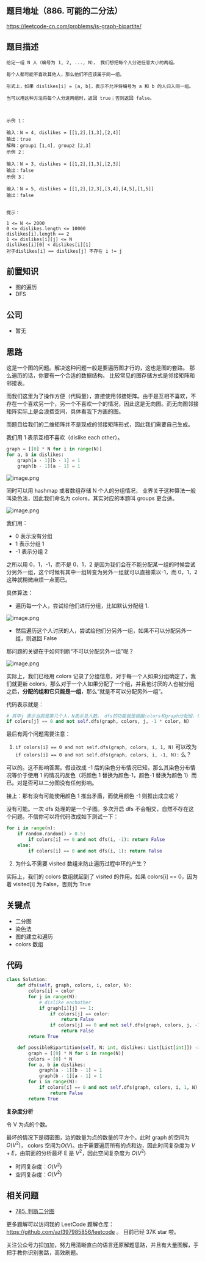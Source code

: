 ## 题目地址（886. 可能的二分法）

https://leetcode-cn.com/problems/is-graph-bipartite/

## 题目描述

```
给定一组 N 人（编号为 1, 2, ..., N）， 我们想把每个人分进任意大小的两组。

每个人都可能不喜欢其他人，那么他们不应该属于同一组。

形式上，如果 dislikes[i] = [a, b]，表示不允许将编号为 a 和 b 的人归入同一组。

当可以用这种方法将每个人分进两组时，返回 true；否则返回 false。

 

示例 1：

输入：N = 4, dislikes = [[1,2],[1,3],[2,4]]
输出：true
解释：group1 [1,4], group2 [2,3]
示例 2：

输入：N = 3, dislikes = [[1,2],[1,3],[2,3]]
输出：false
示例 3：

输入：N = 5, dislikes = [[1,2],[2,3],[3,4],[4,5],[1,5]]
输出：false
 

提示：

1 <= N <= 2000
0 <= dislikes.length <= 10000
dislikes[i].length == 2
1 <= dislikes[i][j] <= N
dislikes[i][0] < dislikes[i][1]
对于dislikes[i] == dislikes[j] 不存在 i != j

```

## 前置知识

- 图的遍历
- DFS

## 公司

- 暂无

## 思路

这是一个图的问题。解决这种问题一般是要遍历图才行的，这也是图的套路。 那么遍历的话，你要有一个合适的数据结构。 比较常见的图存储方式是邻接矩阵和邻接表。

而我们这里为了操作方便（代码量），直接使用邻接矩阵。由于是互相不喜欢，不存在一个喜欢另一个，另一个不喜欢一个的情况，因此这是无向图。而无向图邻接矩阵实际上是会浪费空间，具体看我下方画的图。

而题目给我们的二维矩阵并不是现成的邻接矩阵形式，因此我们需要自己生成。

我们用 1 表示互相不喜欢（dislike each other）。

```py
graph = [[0] * N for i in range(N)]
for a, b in dislikes:
    graph[a - 1][b - 1] = 1
    graph[b - 1][a - 1] = 1
```

![image.png](https://tva1.sinaimg.cn/large/007S8ZIlly1ghlu5nd1cij30eo0d2tcg.jpg)

同时可以用 hashmap 或者数组存储 N 个人的分组情况， 业界关于这种算法一般叫染色法，因此我们命名为 colors，其实对应的本题叫 groups 更合适。

![image.png](https://tva1.sinaimg.cn/large/007S8ZIlly1ghlu5rtfpcj308s032wf6.jpg)

我们用：

- 0 表示没有分组
- 1 表示分组 1
- -1 表示分组 2

之所以用 0，1，-1，而不是 0，1，2 是因为我们会在不能分配某一组的时候尝试分另外一组，这个时候有其中一组转变为另外一组就可以直接乘以-1，而 0，1，2 这种就稍微麻烦一点而已。

具体算法：

- 遍历每一个人，尝试给他们进行分组，比如默认分配组 1.

![image.png](https://tva1.sinaimg.cn/large/007S8ZIlly1ghlu6151fkj30bj05m3zb.jpg)

- 然后遍历这个人讨厌的人，尝试给他们分另外一组，如果不可以分配另外一组，则返回 False

那问题的关键在于如何判断“不可以分配另外一组”呢？

![image.png](https://tva1.sinaimg.cn/large/007S8ZIlly1ghlu64l20mj313h0kd77i.jpg)

实际上，我们已经用 colors 记录了分组信息，对于每一个人如果分组确定了，我们就更新 colors，那么对于一个人如果分配了一个组，并且他讨厌的人也被分组之后，**分配的组和它只能是一组**，那么“就是不可以分配另外一组”。

代码表示就是：

```py
# 其中j 表示当前是第几个人，N表示总人数。 dfs的功能就是根据colors和graph分配组，true表示可以分，false表示不可以，具体代码见代码区。
if colors[j] == 0 and not self.dfs(graph, colors, j, -1 * color, N)
```

最后有两个问题需要注意：

1. `if colors[i] == 0 and not self.dfs(graph, colors, i, 1, N)` 可以改为 `if colors[i] == 0 and not self.dfs(graph, colors, i, -1, N):` 么？

可以的。这不影响答案。假设改成 -1 后的染色分布情况已知，那么其染色分布情况等价于使用 1 的情况的反色（将颜色 1 替换为颜色-1，颜色-1 替换为颜色 1）而已。对是否可以二分图没有任何影响。

接上：那有没有可能使用颜色 1 推出矛盾，而使用颜色 -1 则推出成立呢？

没有可能。一次 dfs 处理的是一个子图。多次开启 dfs 不会相交，自然不存在这个问题。不信你可以将代码改成如下测试一下：

```py
for i in range(n):
    if random.random() > 0.5:
        if colors[i] == 0 and not dfs(i, -1): return False
    else:
        if colors[i] == 0 and not dfs(i, 1): return False
```

2. 为什么不需要 visited 数组来防止遍历过程中环的产生？

实际上，我们的 colors 数组就起到了 visited 的作用。如果 colors[i] == 0，因为着 visited[i] 为 False，否则为 True

## 关键点

- 二分图
- 染色法
- 图的建立和遍历
- colors 数组

## 代码

```py
class Solution:
    def dfs(self, graph, colors, i, color, N):
        colors[i] = color
        for j in range(N):
            # dislike eachother
            if graph[i][j] == 1:
                if colors[j] == color:
                    return False
                if colors[j] == 0 and not self.dfs(graph, colors, j, -1 * color, N):
                    return False
        return True

    def possibleBipartition(self, N: int, dislikes: List[List[int]]) -> bool:
        graph = [[0] * N for i in range(N)]
        colors = [0] * N
        for a, b in dislikes:
            graph[a - 1][b - 1] = 1
            graph[b - 1][a - 1] = 1
        for i in range(N):
            if colors[i] == 0 and not self.dfs(graph, colors, i, 1, N):
                return False
        return True

```

**复杂度分析**

令 V 为点的个数。

最坏的情况下是稠密图，边的数量为点的数量的平方个。此时 graph 的空间为 $O(V^2)$， colors 空间为$O(V)$。由于需要遍历所有的点和边，因此时间复杂度为 $V+E$，由前面的分析最坏 E 是 $V^2$，因此空间复杂度为 $O(V^2)$

- 时间复杂度：$O(V^2)$
- 空间复杂度：$O(V^2)$

## 相关问题

- [785. 判断二分图](785.is-graph-bipartite.md)

更多题解可以访问我的 LeetCode 题解仓库：https://github.com/azl397985856/leetcode 。 目前已经 37K star 啦。

关注公众号力扣加加，努力用清晰直白的语言还原解题思路，并且有大量图解，手把手教你识别套路，高效刷题。
